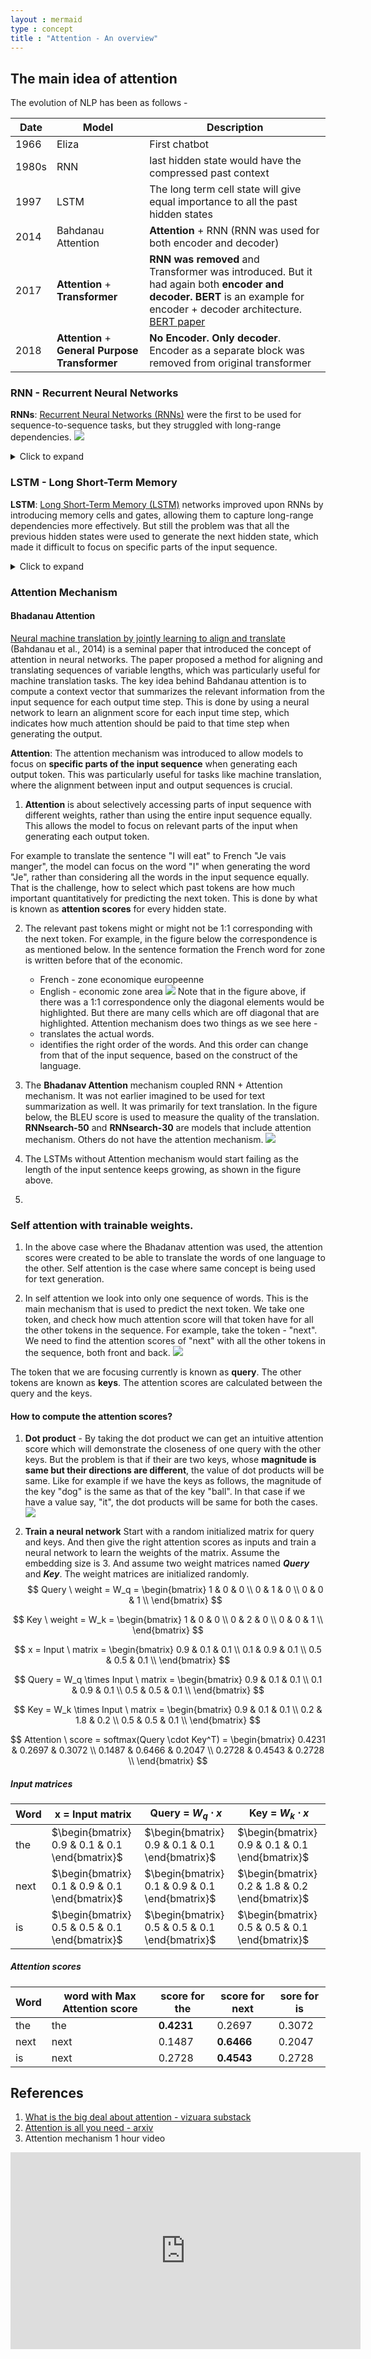 ```yaml
---
layout : mermaid
type : concept
title : "Attention - An overview"
---
```

## The main idea of attention
The evolution of NLP has been as follows - 

|**Date** | **Model** | **Description** |
|---------|-----------|------------------|
1966 | Eliza | First chatbot |
1980s | RNN | last hidden state would have the compressed past context |
1997 | LSTM | The long term cell state will give equal importance to all the past hidden states|
2014 | Bahdanau Attention | **Attention** + RNN (RNN was used for both encoder and decoder) |
2017 | **Attention** + **Transformer** | **RNN was removed** and Transformer was introduced. But it had again both **encoder and decoder.** **BERT** is an example for encoder + decoder architecture. [BERT paper](https://arxiv.org/abs/1810.04805) |
2018 | **Attention** + **General Purpose Transformer** | **No Encoder. Only decoder**. Encoder as a separate block was removed from original transformer|

### RNN - Recurrent Neural Networks
**RNNs**: [Recurrent Neural Networks (RNNs)](https://samratkar.github.io/2025/02/01/RNN-theo.html) were the first to be used for sequence-to-sequence tasks, but they struggled with long-range dependencies.
![ ](/images/genai/rnn-unrolled.svg)
<details>
  <summary>Click to expand</summary>
  <img src="/images/genai/rnn-block.svg" alt="Description" width="300">
</details>

### LSTM - Long Short-Term Memory

**LSTM**: [Long Short-Term Memory (LSTM)](https://samratkar.github.io/2025/02/15/LSTM-theory.html) networks improved upon RNNs by introducing memory cells and gates, allowing them to capture long-range dependencies more effectively. But still the problem was that all the previous hidden states were used to generate the next hidden state, which made it difficult to focus on specific parts of the input sequence.
<details>
   <summary>Click to expand</summary>
      <video width="640" height="360" controls>
         <source src="/images/genai/lstm-visualization.mp4" type="video/mp4">
         Your browser does not support the video tag.
      </video>
</details>

### Attention Mechanism
#### Bhadanau Attention 
[Neural machine translation by jointly learning to align and translate](https://arxiv.org/abs/1409.0473) (Bahdanau et al., 2014) is a seminal paper that introduced the concept of attention in neural networks. The paper proposed a method for aligning and translating sequences of variable lengths, which was particularly useful for machine translation tasks.
The key idea behind Bahdanau attention is to compute a context vector that summarizes the relevant information from the input sequence for each output time step. This is done by using a neural network to learn an alignment score for each input time step, which indicates how much attention should be paid to that time step when generating the output.

**Attention**: The attention mechanism was introduced to allow models to focus on **specific parts of the input sequence** when generating each output token. This was particularly useful for tasks like machine translation, where the alignment between input and output sequences is crucial.

1. **Attention** is about selectively accessing parts of input sequence with different weights, rather than using the entire input sequence equally. This allows the model to focus on relevant parts of the input when generating each output token.

For example to translate the sentence "I will eat" to French "Je vais manger", the model can focus on the word "I" when generating the word "Je", rather than considering all the words in the input sequence equally. That is the challenge, how to select which past tokens are how much important quantitatively for predicting the next token. This is done by what is known as **attention scores** for every hidden state. 

2. The relevant past tokens might or might not be 1:1 corresponding with the next token. For example, in the figure below the correspondence is as mentioned below. In the sentence formation the French word for zone is written before that of the economic. 
   - French - zone economique europeenne
   - English - economic zone area
![](/images/genai/french.png)
Note that in the figure above, if there was a 1:1 correspondence only the diagonal elements would be highlighted. But there are many cells which are off diagonal that are highlighted.
Attention mechanism does two things as we see here - 
   - translates the actual words.
   - identifies the right order of the words. And this order can change from that of the input sequence, based on the construct of the language. 

3. The **Bhadanav Attention** mechanism coupled RNN + Attention mechanism. It was not earlier imagined to be used for text summarization as well. It was primarily for text translation. 
In the figure below, the BLEU score is used to measure the quality of the translation. 
**RNNsearch-50** and **RNNsearch-30** are models that include attention mechanism. Others do not have the attention mechanism. 
![](/images/genai/bleuscore.png) 

4. The LSTMs without Attention mechanism would start failing as the length of the input sentence keeps growing, as shown in the figure above. 
5. 


### Self attention with trainable weights. 

1. In the above case where the Bhadanav attention was used, the attention scores were created to be able to translate the words of one language to the other. 
Self attention is the case where same concept is being used for text generation. 

2. In self attention we look into only one sequence of words. This is the main mechanism that is used to predict the next token. We take one token, and check how much attention score will that token have for all the other tokens in the sequence.
For example, take the token - "next". We need to find the attention scores of "next" with all the other tokens in the sequence, both front and back.
![](/images/genai/query-key-atten-score.svg)

The token that we are focusing currently is known as **query**. The other tokens are known as **keys**. The attention scores are calculated between the query and the keys.

#### How to compute the attention scores?
1. **Dot product** - 
By taking the dot product we can get an intuitive attention score which will demonstrate the closeness of one query with the other keys. But the problem is that if their are two keys, whose **magnitude is same but their directions are different**, the value of dot products will be same. Like for example if we have the keys as follows, the magnitude of the key "dog" is the same as that of the key "ball". In that case if we have a value say, "it", the dot products will be same for both the cases.  
![](/images/genai/query-key-dot-prod.svg)

2. **Train a neural network**
Start with a random initialized matrix for query and keys. And then give the right attention scores as inputs and train a neural network to learn the weights of the matrix. 
Assume the embedding size is 3. And assume two weight matrices named ***Query*** and ***Key***. The weight matrices are initialized randomly.
$$
Query \ weight = W_q = 
\begin{bmatrix} 
1 & 0 & 0 \\
0 & 1 & 0 \\
0 & 0 & 1 \\
\end{bmatrix}
$$ 

$$
Key \ weight = W_k =
\begin{bmatrix}
1 & 0 & 0 \\
0 & 2 & 0 \\
0 & 0 & 1 \\
\end{bmatrix}
$$

$$
x = Input \ matrix = 
\begin{bmatrix}
0.9 & 0.1 & 0.1 \\
0.1 & 0.9 & 0.1 \\
0.5 & 0.5 & 0.1 \\
\end{bmatrix} 
$$

$$
Query = W_q \times Input \ matrix = 
\begin{bmatrix}
0.9 & 0.1 & 0.1 \\
0.1 & 0.9 & 0.1 \\ 
0.5 & 0.5 & 0.1 \\
\end{bmatrix} 
$$

$$
Key = W_k \times Input \ matrix =
\begin{bmatrix}
0.9 & 0.1 & 0.1 \\
0.2 & 1.8 & 0.2 \\
0.5 & 0.5 & 0.1 \\
\end{bmatrix}
$$

$$
Attention \ score = softmax(Query \cdot Key^T) =
\begin{bmatrix}
0.4231 & 0.2697 & 0.3072 \\ 
0.1487 & 0.6466 & 0.2047 \\
0.2728 & 0.4543 & 0.2728 \\
\end{bmatrix}
$$

##### Input matrices 
|Word|x = Input matrix|Query = $W_q \cdot x$ |Key = $W_k \cdot x$|
|---|---|---|---|
|the|$\begin{bmatrix} 0.9 & 0.1 & 0.1 \end{bmatrix}$ |$\begin{bmatrix} 0.9 & 0.1 & 0.1 \end{bmatrix}$|$\begin{bmatrix} 0.9 & 0.1 & 0.1 \end{bmatrix}$|
|next|$\begin{bmatrix} 0.1 & 0.9 & 0.1 \end{bmatrix}$|$\begin{bmatrix} 0.1 & 0.9 & 0.1 \end{bmatrix}$|$\begin{bmatrix} 0.2 & 1.8 & 0.2 \end{bmatrix}$|
|is|$\begin{bmatrix} 0.5 & 0.5 & 0.1 \end{bmatrix}$|$\begin{bmatrix} 0.5 & 0.5 & 0.1 \end{bmatrix}$|$\begin{bmatrix} 0.5 & 0.5 & 0.1 \end{bmatrix}$|

##### Attention scores
|Word|word with Max Attention score| score for the | score for next | sore for is |
|---|---|---|---|---|
|the|the|**0.4231**|0.2697|0.3072|
|next|next|0.1487|**0.6466**|0.2047|
|is|next|0.2728|**0.4543**|0.2728| 


## References

1. [What is the big deal about attention - vizuara substack](https://substack.com/inbox/post/158574020)
2. [Attention is all you need - arxiv](https://arxiv.org/abs/1706.03762)
3. Attention mechanism 1 hour video 
<iframe width="560" height="315" src="https://www.youtube.com/embed/K45ze9Yd5UE?si=FAJ3YPArq9Wu-uQ3" title="YouTube video player" frameborder="0" allow="accelerometer; autoplay; clipboard-write; encrypted-media; gyroscope; picture-in-picture; web-share" referrerpolicy="strict-origin-when-cross-origin" allowfullscreen></iframe>